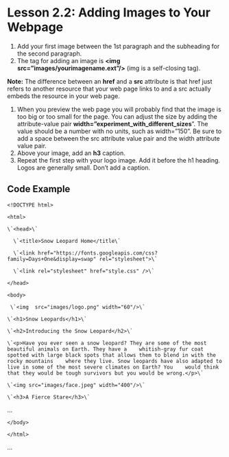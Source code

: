 # Lesson 2.2: Adding Images to Your Webpage

1. Add your first image between the 1st paragraph and the subheading for the second paragraph.
2. The tag for adding an image is **&lt;img src=”images/yourimagename.ext”/&gt;** \(img is a self-closing tag\).

**Note:** The difference between an **href** and a **src** attribute is that href just refers to another resource that your web page links to and a src actually embeds the resource in your web page.

1. When you preview the web page you will probably find that the image is too big or too small for the page. You can adjust the size by adding the attribute-value pair **width=”experiment\_with\_different\_sizes**”. The value should be a number with no units, such as width=”150”. Be sure to add a space between the src attribute value pair and the width attribute value pair.
2. Above your image, add an **h3** caption.
3. Repeat the first step with your logo image. Add it before the h1 heading. Logos are generally small. Don’t add a caption.

## Code Example

`<!DOCTYPE html>`

`<html>`

```text
\`<head>\`

  \`<title>Snow Leopard Home</title\`

  \`<link href="https://fonts.googleapis.com/css?family=Days+One&display=swap" rel="stylesheet">\`

  \`<link rel="stylesheet" href="style.css" />\`
```

`</head>`

`<body>`

```text
 \`<img  src="images/logo.png" width="60"/>\`

\`<h1>Snow Leopards</h1>\`

\`<h2>Introducing the Snow Leopard</h2>\`

\`<p>Have you ever seen a snow leopard? They are some of the most beautiful animals on Earth. They have a    whitish-gray fur coat spotted with large black spots that allows them to blend in with the rocky mountains    where they live. Snow leopards have also adapted to live in some of the most severe climates on Earth? You    would think that they would be tough survivors but you would be wrong.</p>\`

\`<img src="images/face.jpeg" width="400"/>\`

\`<h3>A Fierce Stare</h3>\`
```

...

`</body>`

`</html>`

...

